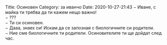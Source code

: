 Title: Осиновен
Category: за иванчо
Date: 2020-10-27-21:43
&minus; Иване, с майка ти трябва да ти кажем нещо важно!  
&minus; ???  
&minus; Ти си осиновен.  
&minus; Дааа, знаех си! Искам да се запозная с биологичните си родители.  
&minus; Ние сме биологичните ти родители. Осиновителите ти ще дойдат след час.